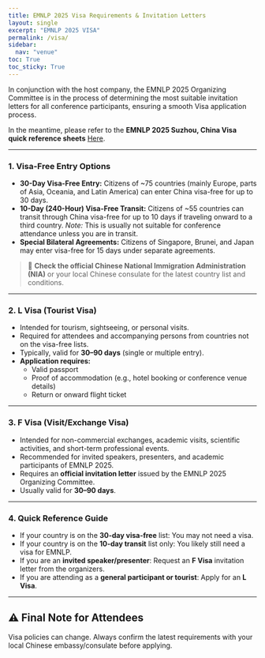```yaml
---
title: EMNLP 2025 Visa Requirements & Invitation Letters
layout: single
excerpt: "EMNLP 2025 VISA"
permalink: /visa/
sidebar:
  nav: "venue"
toc: True
toc_sticky: True
---
```


In conjunction with the host company, the EMNLP 2025 Organizing Committee is in the process of determining the most suitable invitation letters for all conference participants, ensuring a smooth Visa application process.

In the meantime, please refer to the **EMNLP 2025 Suzhou, China Visa quick reference sheets** [Here](https://netorgft16125283-my.sharepoint.com/:b:/g/personal/jrachford_randrplanning_com/EYL4QkGBupZDqD_xRbl1Z8wBk3SfjfZdtmOD6Sp_dUAsTQ?e=tlukhK).

---

### 1. Visa-Free Entry Options

- **30-Day Visa-Free Entry:** Citizens of ~75 countries (mainly Europe, parts of Asia, Oceania, and Latin America) can enter China visa-free for up to 30 days.
- **10-Day (240-Hour) Visa-Free Transit:** Citizens of ~55 countries can transit through China visa-free for up to 10 days if traveling onward to a third country. *Note:* This is usually not suitable for conference attendance unless you are in transit.
- **Special Bilateral Agreements:** Citizens of Singapore, Brunei, and Japan may enter visa-free for 15 days under separate agreements.

> 📌 **Check the official Chinese National Immigration Administration (NIA)** or your local Chinese consulate for the latest country list and conditions.

---

### 2. L Visa (Tourist Visa)

- Intended for tourism, sightseeing, or personal visits.
- Required for attendees and accompanying persons from countries not on the visa-free lists.
- Typically, valid for **30–90 days** (single or multiple entry).
- **Application requires:**
  - Valid passport  
  - Proof of accommodation (e.g., hotel booking or conference venue details)  
  - Return or onward flight ticket

---

### 3. F Visa (Visit/Exchange Visa)

- Intended for non-commercial exchanges, academic visits, scientific activities, and short-term professional events.
- Recommended for invited speakers, presenters, and academic participants of EMNLP 2025.
- Requires an **official invitation letter** issued by the EMNLP 2025 Organizing Committee.
- Usually valid for **30–90 days**.

---

### 4. Quick Reference Guide

- If your country is on the **30-day visa-free** list: You may not need a visa.
- If your country is on the **10-day transit** list only: You likely still need a visa for EMNLP.
- If you are an **invited speaker/presenter**: Request an **F Visa** invitation letter from the organizers.
- If you are attending as a **general participant or tourist**: Apply for an **L Visa**.

---

## ⚠️ Final Note for Attendees

Visa policies can change. Always confirm the latest requirements with your local Chinese embassy/consulate before applying.